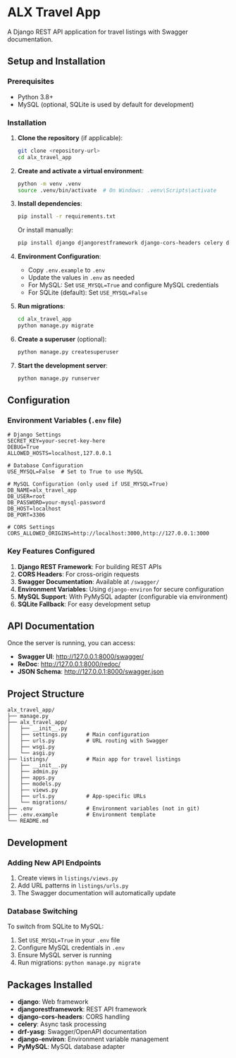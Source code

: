 # ALX Travel App

A Django REST API application for travel listings with Swagger documentation.

## Setup and Installation

### Prerequisites
- Python 3.8+
- MySQL (optional, SQLite is used by default for development)

### Installation

1. **Clone the repository** (if applicable):
   ```bash
   git clone <repository-url>
   cd alx_travel_app
   ```

2. **Create and activate a virtual environment**:
   ```bash
   python -m venv .venv
   source .venv/bin/activate  # On Windows: .venv\Scripts\activate
   ```

3. **Install dependencies**:
   ```bash
   pip install -r requirements.txt
   ```
   
   Or install manually:
   ```bash
   pip install django djangorestframework django-cors-headers celery drf-yasg django-environ PyMySQL
   ```

4. **Environment Configuration**:
   - Copy `.env.example` to `.env`
   - Update the values in `.env` as needed
   - For MySQL: Set `USE_MYSQL=True` and configure MySQL credentials
   - For SQLite (default): Set `USE_MYSQL=False`

5. **Run migrations**:
   ```bash
   cd alx_travel_app
   python manage.py migrate
   ```

6. **Create a superuser** (optional):
   ```bash
   python manage.py createsuperuser
   ```

7. **Start the development server**:
   ```bash
   python manage.py runserver
   ```

## Configuration

### Environment Variables (`.env` file)

```env
# Django Settings
SECRET_KEY=your-secret-key-here
DEBUG=True
ALLOWED_HOSTS=localhost,127.0.0.1

# Database Configuration
USE_MYSQL=False  # Set to True to use MySQL

# MySQL Configuration (only used if USE_MYSQL=True)
DB_NAME=alx_travel_app
DB_USER=root
DB_PASSWORD=your-mysql-password
DB_HOST=localhost
DB_PORT=3306

# CORS Settings
CORS_ALLOWED_ORIGINS=http://localhost:3000,http://127.0.0.1:3000
```

### Key Features Configured

1. **Django REST Framework**: For building REST APIs
2. **CORS Headers**: For cross-origin requests
3. **Swagger Documentation**: Available at `/swagger/`
4. **Environment Variables**: Using `django-environ` for secure configuration
5. **MySQL Support**: With PyMySQL adapter (configurable via environment)
6. **SQLite Fallback**: For easy development setup

## API Documentation

Once the server is running, you can access:

- **Swagger UI**: http://127.0.0.1:8000/swagger/
- **ReDoc**: http://127.0.0.1:8000/redoc/
- **JSON Schema**: http://127.0.0.1:8000/swagger.json

## Project Structure

```
alx_travel_app/
├── manage.py
├── alx_travel_app/
│   ├── __init__.py
│   ├── settings.py      # Main configuration
│   ├── urls.py          # URL routing with Swagger
│   ├── wsgi.py
│   └── asgi.py
├── listings/            # Main app for travel listings
│   ├── __init__.py
│   ├── admin.py
│   ├── apps.py
│   ├── models.py
│   ├── views.py
│   ├── urls.py          # App-specific URLs
│   └── migrations/
├── .env                 # Environment variables (not in git)
├── .env.example         # Environment template
└── README.md
```

## Development

### Adding New API Endpoints

1. Create views in `listings/views.py`
2. Add URL patterns in `listings/urls.py`
3. The Swagger documentation will automatically update

### Database Switching

To switch from SQLite to MySQL:
1. Set `USE_MYSQL=True` in your `.env` file
2. Configure MySQL credentials in `.env`
3. Ensure MySQL server is running
4. Run migrations: `python manage.py migrate`

## Packages Installed

- **django**: Web framework
- **djangorestframework**: REST API framework
- **django-cors-headers**: CORS handling
- **celery**: Async task processing
- **drf-yasg**: Swagger/OpenAPI documentation
- **django-environ**: Environment variable management
- **PyMySQL**: MySQL database adapter